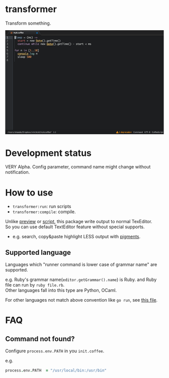 # transformer

Transform something.

![gif](https://raw.githubusercontent.com/t9md/t9md/8adfa669f584361bf4c5c85b3b3431be002dd336/img/atom-transformer.gif)

# Development status

VERY Alpha.
Config parameter, command name might change without notification.  

# How to use

- `transformer:run`: run scripts
- `transformer:compile`: compile.

Unlike [preview](https://atom.io/packages/preview) or [script](https://atom.io/packages/script), this package write output to  normal TexEditor.  
So you can use default TextEditor feature without special supports.  
* e.g. search, copy&paste highlight LESS output with [pigments](https://atom.io/packages/pigments).

## Supported language

Languages which "runner command is lower case of grammar name" are supported.

e.g.
Ruby's grammar name(`editor.getGrammar().name`) is Ruby.
and Ruby file can run by `ruby file.rb`.  
Other languages fall into this type are Python, OCaml.

For other languages not match above convention like `go run`, see [this file](https://github.com/t9md/atom-transformer/blob/master/lib/transformer.coffee).

# FAQ

## Command not found?

Configure `process.env.PATH` in you `init.coffee`.

e.g.

```coffeescript
process.env.PATH  = "/usr/local/bin:/usr/bin"
```

